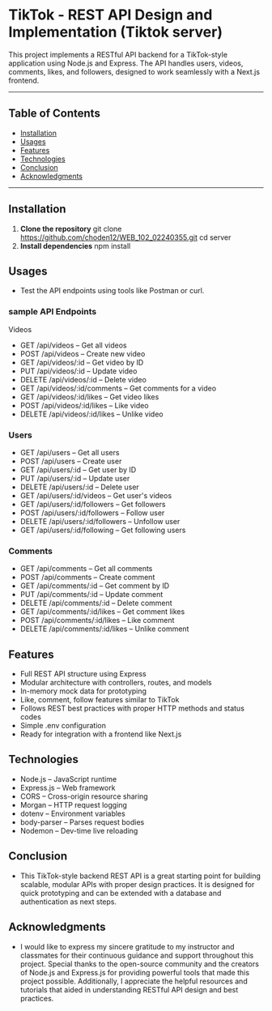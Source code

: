 # TikTok - REST API Design and Implementation (Tiktok server)

This project implements a RESTful API backend for a TikTok-style application using Node.js and Express. The API handles users, videos, comments, likes, and followers, designed to work seamlessly with a Next.js frontend.

---

## Table of Contents

- [Installation](#installation)
- [Usages](#usages)
- [Features](#features)
- [Technologies](#technologies)
- [Conclusion](#conclusion)
- [Acknowledgments](#acknowledgments)

---

## Installation

1. **Clone the repository**
   git clone <https://github.com/choden12/WEB_102_02240355.git>
   cd server
2. **Install dependencies**
npm install

## Usages
- Test the API endpoints using tools like Postman or curl.
### sample API Endpoints
Videos
- GET /api/videos – Get all videos
- POST /api/videos – Create new video
- GET /api/videos/:id – Get video by ID
- PUT /api/videos/:id – Update video
- DELETE /api/videos/:id – Delete video
- GET /api/videos/:id/comments – Get comments for a video
- GET /api/videos/:id/likes – Get video likes
- POST /api/videos/:id/likes – Like video
- DELETE /api/videos/:id/likes – Unlike video

### Users
- GET /api/users – Get all users
- POST /api/users – Create user
- GET /api/users/:id – Get user by ID
- PUT /api/users/:id – Update user
- DELETE /api/users/:id – Delete user
- GET /api/users/:id/videos – Get user's videos
- GET /api/users/:id/followers – Get followers
- POST /api/users/:id/followers – Follow user
- DELETE /api/users/:id/followers – Unfollow user
- GET /api/users/:id/following – Get following users

### Comments
- GET /api/comments – Get all comments
- POST /api/comments – Create comment
- GET /api/comments/:id – Get comment by ID
- PUT /api/comments/:id – Update comment
- DELETE /api/comments/:id – Delete comment
- GET /api/comments/:id/likes – Get comment likes
- POST /api/comments/:id/likes – Like comment
- DELETE /api/comments/:id/likes – Unlike comment

## Features
- Full REST API structure using Express
- Modular architecture with controllers, routes, and models
- In-memory mock data for prototyping
- Like, comment, follow features similar to TikTok
- Follows REST best practices with proper HTTP methods and status codes
- Simple .env configuration
- Ready for integration with a frontend like Next.js

## Technologies
- Node.js – JavaScript runtime
- Express.js – Web framework
- CORS – Cross-origin resource sharing
- Morgan – HTTP request logging
- dotenv – Environment variables
- body-parser – Parses request bodies
- Nodemon – Dev-time live reloading

## Conclusion
- This TikTok-style backend REST API is a great starting point for building scalable, modular APIs with proper design practices. It is designed for quick prototyping and can be extended with a database and authentication as next steps.

## Acknowledgments
- I would like to express my sincere gratitude to my instructor and classmates for their continuous guidance and support throughout this project. Special thanks to the open-source community and the creators of Node.js and Express.js for providing powerful tools that made this project possible. Additionally, I appreciate the helpful resources and tutorials that aided in understanding RESTful API design and best practices.